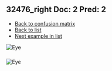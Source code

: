 ## 32476_right Doc: 2 Pred: 2
- [Back to confusion matrix](https://github.com/juliandewit/kaggle_retinopathy/blob/master/matrix.md)
- [Back to list](https://github.com/juliandewit/kaggle_retinopathy/blob/master/lists/22/list.md)
- [Next example in list](https://github.com/juliandewit/kaggle_retinopathy/blob/master/lists/22/32/3250_left.md)

![Eye](https://retinopaty.blob.core.windows.net/size1024/32476_right_2.jpeg)

### 

![Eye]()
